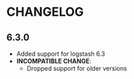# CHANGELOG

## 6.3.0

* Added support for logstash 6.3
* **INCOMPATIBLE CHANGE**:
  - Dropped support for older versions
